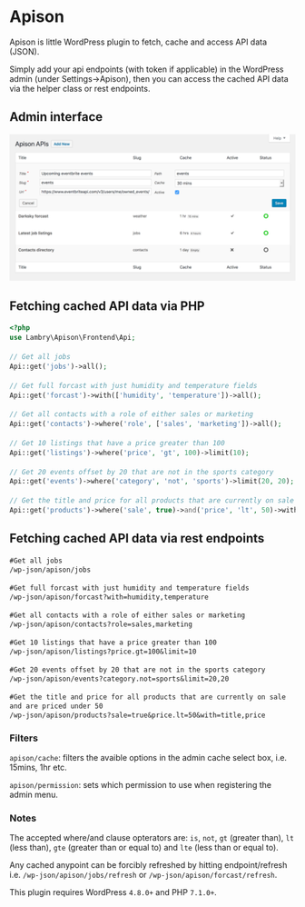 # Apison

Apison is little WordPress plugin to fetch, cache and access API data (JSON).

Simply add your api endpoints (with token if applicable) in the WordPress admin (under Settings->Apison), then you can access the cached API data via the helper class or rest endpoints.

## Admin interface
![screenshot](screenshot.png)

## Fetching cached API data via PHP

```php
<?php
use Lambry\Apison\Frontend\Api;

// Get all jobs
Api::get('jobs')->all();

// Get full forcast with just humidity and temperature fields
Api::get('forcast')->with(['humidity', 'temperature'])->all();

// Get all contacts with a role of either sales or marketing
Api::get('contacts')->where('role', ['sales', 'marketing'])->all();

// Get 10 listings that have a price greater than 100
Api::get('listings')->where('price', 'gt', 100)->limit(10);

// Get 20 events offset by 20 that are not in the sports category
Api::get('events')->where('category', 'not', 'sports')->limit(20, 20);

// Get the title and price for all products that are currently on sale and are priced under 50
Api::get('products')->where('sale', true)->and('price', 'lt', 50)->with(['title', 'price'])->all();
```

## Fetching cached API data via rest endpoints
```
#Get all jobs
/wp-json/apison/jobs

#Get full forcast with just humidity and temperature fields
/wp-json/apison/forcast?with=humidity,temperature

#Get all contacts with a role of either sales or marketing
/wp-json/apison/contacts?role=sales,marketing

#Get 10 listings that have a price greater than 100
/wp-json/apison/listings?price.gt=100&limit=10

#Get 20 events offset by 20 that are not in the sports category
/wp-json/apison/events?category.not=sports&limit=20,20

#Get the title and price for all products that are currently on sale and are priced under 50
/wp-json/apison/products?sale=true&price.lt=50&with=title,price
```

### Filters
`apison/cache`: filters the avaible options in the admin cache select box, i.e. 15mins, 1hr etc.

`apison/permission`: sets which permission to use when registering the admin menu.

### Notes
The accepted where/and clause opterators are: `is`, `not`, `gt` (greater than), `lt` (less than), `gte` (greater than or equal to) and `lte` (less than or equal to).

Any cached anypoint can be forcibly refreshed by hitting endpoint/refresh i.e. `/wp-json/apison/jobs/refresh` or `/wp-json/apison/forcast/refresh`.

This plugin requires WordPress `4.8.0+` and PHP `7.1.0+`.
